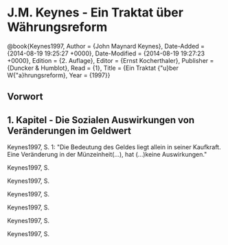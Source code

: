 # J.M. Keynes  - Ein Traktat über Währungsreform


@book{Keynes1997,
	Author = {John Maynard Keynes},
	Date-Added = {2014-08-19 19:25:27 +0000},
	Date-Modified = {2014-08-19 19:27:23 +0000},
	Edition = {2. Auflage},
	Editor = {Ernst Kocherthaler},
	Publisher = {Duncker & Humblot},
	Read = {1},
	Title = {Ein Traktat {\"u}ber W{\"a}hrungsreform},
	Year = {1997}}

## Vorwort

## 1. Kapitel - Die Sozialen Auswirkungen von Veränderungen im Geldwert

Keynes1997, S. 1: "Die Bedeutung des Geldes liegt allein in seiner Kaufkraft. Eine Veränderung in der Münzeinheit(...), hat (...)keine Auswirkungen."

Keynes1997, S.

Keynes1997, S.

Keynes1997, S.

Keynes1997, S.

Keynes1997, S.

Keynes1997, S.
